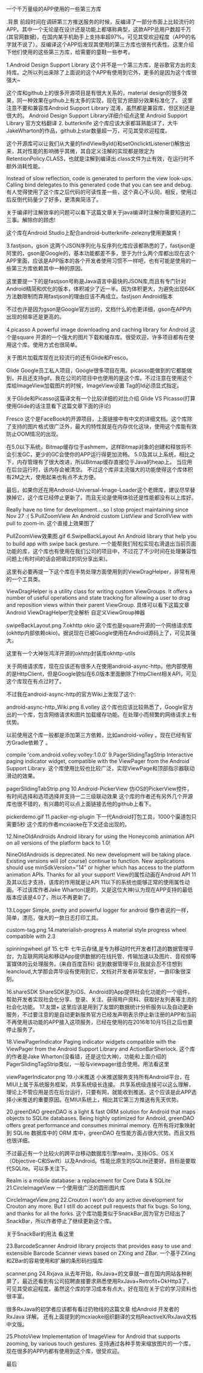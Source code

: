 一个千万量级的APP使用的一些第三方库

.背景
前段时间在调研第三方推送服务的时候，反编译了一部分市面上比较流行的APP。其中一个无论是在设计还是功能上都堪称典型，这款APP总用户数超千万(其官网数据)，在国内某手机助手上支持率超97%。可见其受欢迎程度（APP的名字就不说了）。反编译这个APP后发现其使用的第三方库也很有代表性。这里介绍下他们使用的这些第三方库，给需要的童鞋一些参考。

1.Android Design Support Library
这个并不是一个第三方库，是谷歌官方出的支持库。之所以列出来除了上面说的这个APP有使用到它外，更多的是因为这个库很强大~

这个库和github上的很多开源项目是有很大关系的，material design的很多效果，同一种效果在github上有太多的实现，现在官方把部分效果标准化了。
这里注意不要和兼容库Android Support Library 混淆，虽然都是兼容库，但区别还是很大的。
Android Design Support Library详细介绍点这里
Android Support Library 官方文档翻译
2. butterknife
这个库应该大家都耳熟能详了，大牛JakeWharton的作品，github上star数量超一万，可见其受欢迎程度。

这个开源库可以让我们从大量的findViewById()和setOnclicktListener()解放出来，其对性能的影响微乎其微，其自定义注解的实现都是限定为RetentionPolicy.CLASS，也就是注解到编译出.class文件为止有效，在运行时不额外消耗性能。

Instead of slow reflection, code is generated to perform the view look-ups. Calling bind delegates to this generated code that you can see and debug.
有人觉得使用了这个库之后代码的可读性差一些，这个真心不认同，相反，使用过后反倒代码量少了好多，更清爽简洁了。

关于编译时注解效率的问题可以看下这篇文章关于java编译时注解你需要知道的二三事。解除你的顾虑!

这个库在Android Studio上配合android-butterknife-zelezny使用更酸爽！

3.fastjson，gson
这两个JSON序列化与反序列化库应该都熟悉的了，fastjson是阿里的，gson是Google的，基本功能都差不多，至于为什么两个库都出现在这个APP里面，应该是APP版本的各个开发者使用习惯不一样吧，也有可能是使用的一些第三方库依赖其中一种的原因。

这里要提一下的是fastjson号称是Java语言中最快的JSON库,而且有专门针对Android精简和优化的版本，体积减少了近一半。因为体积更大，为避免出现64K方法数限制而弃用fastjson的理由应该不再成立。fastjson Android版本

不过也许是因为gson是Google官方出的，文档什么的也更详细，gson在APP内出现的频率还是更高的。

4.picasso
A powerful image downloading and caching library for Android
这个是square 开源的一个强大的图片下载和缓存库。很受欢迎，许多项目都有在使用这个库。使用方式也很简单。

关于图片加载库现在比较流行的还有Glide和Fresco。

Glide
Google员工私人项目，Google很多项目在用。picasso能做到的它都能做到，并且还支持gif。我在公司的项目中也使用的是这个库。不过注意在使用这个库给ImageView加载图片的时候，ImageView设置 Tag的Id必须显式指定。

关于Glide和Picasso这篇译文有一个比较详细的对比介绍 Glide VS Picasso(打算使用Glide的话注意看下这篇文章下面的评论)

Fresco
这个是FaceBook的开源项目，上面链接中有中文的详细文档。这个库除了支持的图片格式很广泛外，最大的特性就是在内存优化这块，使用这个库能有效防止OOM情况的出现。

在5.0以下系统，Bitmap缓存位于ashmem，这样Bitmap对象的创建和释放将不会引发GC，更少的GC会使你的APP运行得更加流畅。
5.0及其以上系统，相比之下，内存管理有了很大改进，所以Bitmap缓存直接位于Java的heap上。
当应用在后台运行时，该内存会被清空。
不过这个库非主流强大的功能使得这个库体积有2M之大，使用起来也有点不太方便。

最后，如果你还在用Android-Universal-Image-Loader这个老牌库，建议尽早替换掉它，这个库已经停止更新了。而且无论是使用体验还是性能都没有以上库好。

Really have no time for development... so I stop project maintaining since Nov 27 :(
5.PullZoomView
An Android custom ListView and ScrollView with pull to zoom-in.
这个直接上效果图了


PullZoomView效果图.gif
6.SwipeBackLayout
An Android library that help you to build app with swipe back gesture.
一个能帮我们轻松实现右滑退出当前页面功能的库，这个库也有使用在我们公司的项目中，不过花了不少时间在处理兼容性问题上(有时间的话会把填过的坑分享出来)。

这里有必要再提一下这个库在手势处理方面使用到的ViewDragHelper，非常有用的一个工具类。

ViewDragHelper is a utility class for writing custom ViewGroups. It offers a number
of useful operations and state tracking for allowing a user to drag and reposition
views within their parent ViewGroup.
具体可以看下这篇文章Android ViewDragHelper完全解析 自定义ViewGroup神器


swipeBackLayout.png
7.okhttp okio
这个库也是square开源的一个网络请求库(okhttp内部依赖okio)。据说现在已被Google使用在Android源码上了，可见其强大。

这里有一个大神张鸿洋开源的okhttp封装库okhttp-utils

关于网络请求库，现在应该还有很多人在使用android-async-http。他内部使用的是HttpClient，但是Google貌似在6.0版本里面删除了HttpClient相关API，可见这个库现在有点过时了。

不过我在android-async-http的官方Wiki上发现了这个:


android-async-http_Wiki.png
8.volley
这个库也应该比较熟悉了，Google官方出的一个库，包含网络请求和图片加载缓存功能。在处理小而频繁的网络请求上有优势。

以前使用这个库一般都是添加第三方依赖，比如android-volley 。现在已经有官方Gradle依赖了 。

compile 'com.android.volley:volley:1.0.0'
9.PagerSlidingTagStrip
Interactive paging indicator widget, compatible with the ViewPager from the Android Support Library.
这个库使用比较也比较广泛，实现ViewPage和顶部指示器联动滑动的效果。


pagerSlidingTabStrip.png
10.Android-PickerView
仿iOS的PickerView控件，有时间选择和选项选择并支持一二三级联动效果
这个库的作者还有另外几个开源库也很不错的，有兴趣的可以点上面链接去他的github上看下。


pickerdemo.gif
11.packer-ng-plugin
下一代Android打包工具，1000个渠道包只需要5秒
这个库的作者mcxiaoke在下文还会出现的。

12.NineOldAndroids
Android library for using the Honeycomb animation API on all versions of the platform back to 1.0!

NineOldAndroids is deprecated. No new development will be taking place. Existing versions will (of course) continue to function. New applications should use minSdkVersion="14" or higher which has access to the platform animation APIs.
Thanks for all your support!
View的属性动画在Android API 11及其以后才支持，该库的作用就是让API 11以下的系统也能够正常的使用属性动画。不过该库作者Jake Wharton(是的，又是这位大神)认为现在APP支持的最低版本应该是4.0了，所以不再更新了。

13.Logger
Simple, pretty and powerful logger for android
像作者说的一样，简单，漂亮，强大的一款日志打印工具。


custom-tag.png
14.materialish-progress
A material style progress wheel compatible with 2.3

spinningwheel.gif
15.七牛
七牛云存储,是专为移动时代开发者打造的数据管理平台，为互联网网站和移动App提供数据的在线托管、传输加速以及图片、音视频等富媒体的云处理服务。(来自百度百科)
说到数据管理平台,我就会忍不住想到leancloud,大学那会弄毕设有使用到它，文档对开发者非常友好，一直印象很深刻。

16.shareSDK
ShareSDK是为iOS、Android的App提供社会化功能的一个组件，帮助开发者实现社会化分享、登录、关注、获得用户资料、获取好友列表等主流的社会化功能。
17.友盟+
这里应该是用到了友盟的数据统计分析服务以及自动更新服务，不过要注意的是自动更新服务官方已经发声明表示停止新注册的APP和当前不再使用该功能的APP接入这项服务，已经在使用的在2016年10月15日之后也要停止服务了。

18.ViewPagerIndicator
Paging indicator widgets compatible with the ViewPager from the Android Support Library and ActionBarSherlock.
这个库的作者是Jake Wharton(没看错，还是这位大神)，功能和上面介绍的PagerSlidingTagStrip类似，一般与viewpager组合使用。用法看这里


viewPagerIndicator.png
19.小米推送
小米推送服务支持所有Android平台，在MIUI上属于系统服务框架，共享系统级长连接。
共享系统级连接可以这么理解，理论上不管应用是否在后台运行，只要有网，就能收到推送。这个应该是此APP选择小米推送的重要原因。在MIUI系统上，相比其它第三方推送有先天优势。

20.greenDAO
greenDAO is a light & fast ORM solution for Android that maps objects to SQLite databases. Being highly optimized for Android, greenDAO offers great performance and consumes minimal memory.
在所有将对象映射到 SQLite 数据库中的 ORM 库中，greenDAO 在性能方面占很大优势。而且文档也很详细。

不过最近有一个比较火的跨平台移动数据库引擎realm，支持iOS、OS X（Objective-C和Swift）以及Android。性能比原生的SQLite还要好。目标是要取代SQLite。可以多关注下。

Realm is a mobile database: a replacement for Core Data & SQLite
21.CircleImageView
一个使用很广泛的圆形图片库


CircleImageView.png
22.Crouton
I won't do any active development for Crouton any more. But I still do accept pull requests that fix bugs.
So long, and thanks for all the forks.
这个库功能类似于SnackBar,因为官方已经出了SnackBar，所以作者停止了继续更新这个库。

关于SnackBar的用法 看这里

23.BarcodeScanner
Android library projects that provides easy to use and extensible Barcode Scanner views based on ZXing and ZBar.
一个基于ZXing和ZBar的容易使用和扩展的条形码扫描库

scanner.png
24.Rxjava
从去年开始，RxJava+的文章就一直在国内网站各种刷屏了，最近还看到有公司招聘直接要求熟悉使用RxJava+Retrofit+OkHttp3了，可见其受欢迎程度。虽然这个库的学习成本有点大，好在现在关于它的学习资料也很丰富。

很多RxJava的初学者应该都有看过扔物线的这篇文章 给Android 开发者的 RxJava 详解。
还有上面提到的mcxiaoke组织翻译的文档ReactiveX/RxJava文档中文版。

25.PhotoView
Implementation of ImageView for Android that supports zooming, by various touch gestures.
支持通过各种手势来缩放图片的一个库，现在很多的APP内都有使用到这个库，很受欢迎。

最后
